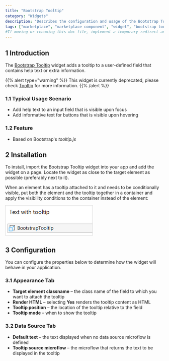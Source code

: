 ```yaml
---
title: "Bootstrap Tooltip"
category: "Widgets"
description: "Describes the configuration and usage of the Bootstrap Tooltip widget, which is available in the Mendix Marketplace."
tags: ["marketplace", "marketplace component", "widget", "bootstrap tooltip", "platform support"]
#If moving or renaming this doc file, implement a temporary redirect and let the respective team know they should update the URL in the product. See Mapping to Products for more details.
---
```


## 1 Introduction

The [Bootstrap Tooltip](https://marketplace.mendix.com/link/component/1939/) widget adds a tooltip to a user-defined field that contains help text or extra information.

{{% alert type="warning" %}}
This widget is currently deprecated, please check [Tooltip](tooltip) for more information.
{{% /alert %}}

### 1.1 Typical Usage Scenario

* Add help text to an input field that is visible upon focus
* Add informative text for buttons that is visible upon hovering

### 1.2 Feature

* Based on Bootstrap's *tooltip.js*

## 2 Installation

To install, import the Bootstrap Tooltip widget into your app and add the widget on a page. Locate the widget as close to the target element as possible (preferably next to it).     

When an element has a tooltip attached to it and needs to be conditionally visible, put both the element and the tooltip together in a container and apply the visibility conditions to the container instead of the element:

![](attachments/bootstrap-tooltip/tooltip.png)

## 3 Configuration

You can configure the properties below to determine how the widget will behave in your application.

### 3.1 Appearance Tab

* **Target element classname** – the class name of the field to which you want to attach the tooltip
* **Render HTML** – selecting **Yes** renders the tooltip content as HTML
* **Tooltip position** – the location of the tooltip relative to the field
* **Tooltip mode** – when to show the tooltip

### 3.2 Data Source Tab

* **Default text** – the text displayed when no data source microflow is defined
* **Tooltip source microflow** – the microflow that returns the text to be displayed in the tooltip

